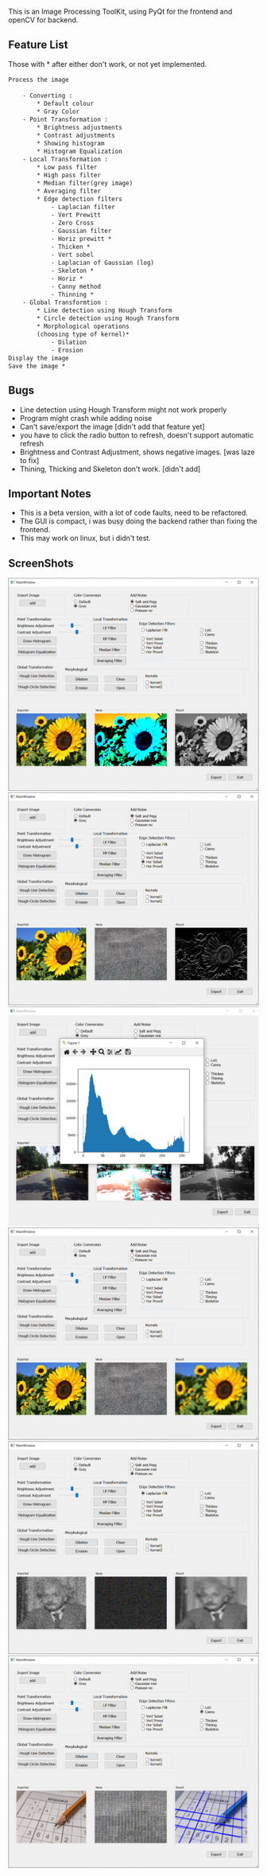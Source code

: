 This is an Image Processing ToolKit, using PyQt for the frontend and openCV for backend.

## Feature List 
Those with * after either don't work, or not yet implemented.

    Process the image

        - Converting : 
            * Default colour 
            * Gray Color
        - Point Transformation : 
            * Brightness adjustments
            * Contrast adjustments
            * Showing histogram
            * Histogram Equalization
        - Local Transformation : 
            * Low pass filter
            * High pass filter
            * Median filter(grey image)
            * Averaging filter
            * Edge detection filters
                - Laplacian filter
                - Vert Prewitt
                - Zero Cross
                - Gaussian filter
                - Horiz prewitt *
                - Thicken *
                - Vert sobel
                - Laplacian of Gaussian (log)
                - Skeleton *
                - Horiz *
                - Canny method
                - Thinning *
        - Global Transformtion :   
            * Line detection using Hough Transform
            * Circle detection using Hough Transform
            * Morphological operations
            (choosing type of kernel)*
                - Dilation 
                - Erosion
    Display the image
    Save the image *

## Bugs 

- Line detection using Hough Transform might not work properly 
- Program might crash while adding noise 
- Can't save/export the image [didn't add that feature yet]
- you have to click the radio button to refresh, doesn't support automatic refresh
- Brightness and Contrast Adjustment, shows negative images. [was laze to fix]
- Thining, Thicking and Skeleton don't work. [didn't add]

## Important Notes

- This is a beta version, with a lot of code faults, need to be refactored. 
- The GUI is compact, i was busy doing the backend rather than fixing the frontend.
- This may work on linux, but i didn't test.

## ScreenShots

![Main](project/1.PNG)
![Main](project/edge.PNG)
![Main](project/histo.PNG)
![Main](project/lp_filter.PNG)
![Main](project/noise_rem.PNG)
![Main](project/line_detection.PNG)
